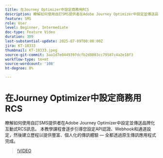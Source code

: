 ```yaml
---
title: 在Journey Optimizer中設定商務用RCS
description: 瞭解如何使用自訂SMS提供者在Adobe Journey Optimizer中設定並傳送品牌化互動式RCS訊息。 本教學課程會逐步引導您設定API認證、Webhook和通道設定，然後建立歷程以提供豐富、個人化的傳訊體驗 — 全都透過原生傳訊應用程式完成。
feature: SMS
role: User
level: Beginner, Intermediate
doc-type: Feature Video
duration: 309
last-substantial-update: 2025-07-09T00:00:00Z
jira: KT-18333
thumbnail: KT-18333.jpeg
source-git-commit: 3aa1d7e0449397dcfb2d8003cc79587c4a2e18f3
workflow-type: tm+mt
source-wordcount: '108'
ht-degree: 0%

---
```



# 在Journey Optimizer中設定商務用RCS

瞭解如何使用自訂SMS提供者在Adobe Journey Optimizer中設定並傳送品牌化互動式RCS訊息。 本教學課程會逐步引導您設定API認證、Webhook和通道設定，然後建立歷程以提供豐富、個人化的傳訊體驗 — 全都透過原生傳訊應用程式完成。

>[!VIDEO](https://video.tv.adobe.com/v/3464755/?learn=on&enablevpops)
